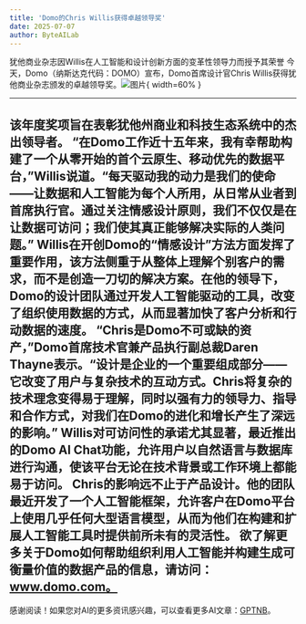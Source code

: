 ```yaml
---
title: 'Domo的Chris Willis获得卓越领导奖'
date: 2025-07-07
author: ByteAILab
---
```


犹他商业杂志因Willis在人工智能和设计创新方面的变革性领导力而授予其荣誉
今天，Domo（纳斯达克代码：DOMO）宣布，Domo首席设计官Chris Willis获得犹他商业杂志颁发的卓越领导奖。![图片](https://ai-techpark.com/wp-content/uploads/Domos.jpg){ width=60% }

---
该年度奖项旨在表彰犹他州商业和科技生态系统中的杰出领导者。
“在Domo工作近十五年来，我有幸帮助构建了一个从零开始的首个云原生、移动优先的数据平台，”Willis说道。“每天驱动我的动力是我们的使命——让数据和人工智能为每个人所用，从日常从业者到首席执行官。通过关注情感设计原则，我们不仅仅是在让数据可访问；我们使其真正能够解决实际的人类问题。”
Willis在开创Domo的“情感设计”方法方面发挥了重要作用，该方法侧重于从整体上理解个别客户的需求，而不是创造一刀切的解决方案。在他的领导下，Domo的设计团队通过开发人工智能驱动的工具，改变了组织使用数据的方式，从而显著加快了客户分析和行动数据的速度。
“Chris是Domo不可或缺的资产，”Domo首席技术官兼产品执行副总裁Daren Thayne表示。“设计是企业的一个重要组成部分——它改变了用户与复杂技术的互动方式。Chris将复杂的技术理念变得易于理解，同时以强有力的领导力、指导和合作方式，对我们在Domo的进化和增长产生了深远的影响。”
Willis对可访问性的承诺尤其显著，最近推出的Domo AI Chat功能，允许用户以自然语言与数据库进行沟通，使该平台无论在技术背景或工作环境上都能易于访问。
Chris的影响远不止于产品设计。他的团队最近开发了一个人工智能框架，允许客户在Domo平台上使用几乎任何大型语言模型，从而为他们在构建和扩展人工智能工具时提供前所未有的灵活性。
欲了解更多关于Domo如何帮助组织利用人工智能并构建生成可衡量价值的数据产品的信息，请访问：www.domo.com。
---
感谢阅读！如果您对AI的更多资讯感兴趣，可以查看更多AI文章：[GPTNB](https://gptnb.com)。